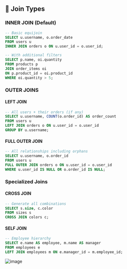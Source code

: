## 🔗 Join Types

### INNER JOIN (Default)
```sql
-- Basic equijoin
SELECT u.username, o.order_date
FROM users u
INNER JOIN orders o ON u.user_id = o.user_id;

-- With additional filters
SELECT p.name, oi.quantity
FROM products p
JOIN order_items oi
ON p.product_id = oi.product_id
WHERE oi.quantity > 5;
```

### OUTER JOINS
#### LEFT JOIN
```sql
-- All users + their orders (if any)
SELECT u.username, COUNT(o.order_id) AS order_count
FROM users u
LEFT JOIN orders o ON u.user_id = o.user_id
GROUP BY u.username;
```

#### FULL OUTER JOIN
```sql
-- All relationships including orphans
SELECT u.username, o.order_id
FROM users u
FULL OUTER JOIN orders o ON u.user_id = o.user_id
WHERE u.user_id IS NULL OR o.order_id IS NULL;
```

### Specialized Joins
#### CROSS JOIN
```sql
-- Generate all combinations
SELECT s.size, c.color
FROM sizes s
CROSS JOIN colors c;
```

#### SELF JOIN
```sql
-- Employee hierarchy
SELECT e.name AS employee, m.name AS manager
FROM employees e
LEFT JOIN employees m ON e.manager_id = m.employee_id;
```

![image](https://github.com/user-attachments/assets/c23dd7dc-4944-42a6-bc1b-3a667fc46e04)



